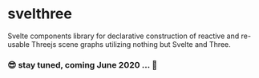 # svelthree

Svelte components library for declarative construction of reactive and re-usable Threejs scene graphs utilizing nothing but Svelte and Three.

### 😎 stay tuned, coming June 2020 ... 🚀



